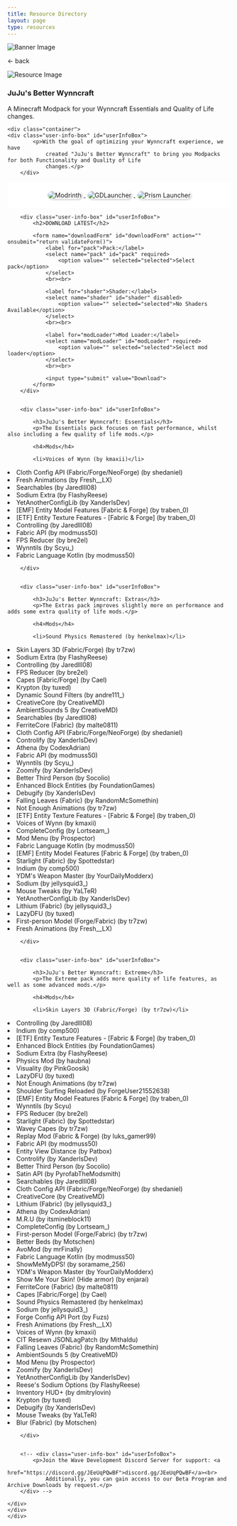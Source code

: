 ```yaml
---
title: Resource Directory
layout: page
type: resources
---
```

<style>
    hr.has-background-black {
        display: none;
    }

    h1.title {
        display: none;
    }
</style>
<link rel="stylesheet" href="https://api.scyted.tv/wave-development/dashboard/scytedtv-resources.css">
<link rel="stylesheet" href="https://api.scyted.tv/wave-development/dashboard/mobile-lock.css">
<body>

<!-- <div class="mobile-error">
  <div id="error-message" style="color: red;">
    ScytedTV Resources isn't currently available to mobile users at this time.
  </div>
</div> -->
<script src="jujus-better-wynncraft.js"></script>

<div class="banner">
    <img src="https://cdn.scyted.tv/website-assets/resource-portal/banner.jpg" alt="Banner Image" class="banner-image">
  </div>

<div class="resource-container">
  
  <div class="resource-wrapper">
  
  <div class="resource-back" onclick="backButton()"><p>← back</p></div>

  <div class="resource-info-box">
    <img src="https://cdn.scyted.tv/jujus-better-wynncraft/logo.png" alt="Resource Image" class="resource-image">
    <h3>JuJu's Better Wynncraft</h3>
    A Minecraft Modpack for your Wynncraft Essentials and Quality of Life changes.
  </div>
  
  </div>
  
<div class="resource-box">

  <div id="login-container" class="login-container">
  </div>

  <style>
    .user-info-box {
        flex: 1;
        padding: 20px;
        background-color: #fff;
        border-radius: 8px;
        margin-top: 10px;
        text-align: left;
    }
    </style>
    <div class="container">
    <div class="user-info-box" id="userInfoBox">
            <p>With the goal of optimizing your Wynncraft experience, we have
                created "JuJu's Better Wynncraft" to bring you Modpacks for both Functionality and Quality of Life
                changes.</p>
        </div>

<div class="user-info-box" id="userInfoBox">
<style>
  .button-container {
    text-align: center; /* Center the buttons horizontally */
  }
  .button-image {
    display: inline-block; /* Display the images inline */
    border-radius: 10px; /* Adjust the value to change the roundness of corners */
    box-shadow: 2px 2px 4px rgba(0, 0, 0, 0.2); /* Adjust the values to change the shadow */
    cursor: pointer;
    max-height: 55px; /* Adjust the value to set the maximum height */
    width: auto;
    margin: 0 5px; /* Add some margin between the buttons */
    padding: 0; /* Remove any default padding */
    vertical-align: middle; /* Align the images vertically */
  }
</style>
<div class="button-container">
<a href="https://modrinth.com/modpack/jujus-better-wynncraft">
  <img class="button-image" src="https://cdn.scyted.tv/jujus-better-wynncraft/modrinth.jpg" alt="Modrinth">
</a>
<a href="https://gdlauncher.com/">
  <img class="button-image" src="https://cdn.scyted.tv/jujus-better-wynncraft/gdlauncher.jpg" alt="GDLauncher">
</a>
<a href="https://prismlauncher.org/download/">
  <img class="button-image" src="https://cdn.scyted.tv/jujus-better-wynncraft/prism.jpg" alt="Prism Launcher">
</a>
<!-- <a href="https://legacy.curseforge.com/minecraft/modpacks/jujus-better-wynncraft">
  <img class="button-image" src="https://cdn.scyted.tv/jujus-better-wynncraft/curseforge.jpg" alt="CurseForge">
</a> -->
</div>
</div>

        <div class="user-info-box" id="userInfoBox">
            <h2>DOWNLOAD LATEST</h2>

            <form name="downloadForm" id="downloadForm" action="" onsubmit="return validateForm()">
                <label for="pack">Pack:</label>
                <select name="pack" id="pack" required>
                    <option value="" selected="selected">Select pack</option>
                </select>
                <br><br>

                <label for="shader">Shader:</label>
                <select name="shader" id="shader" disabled>
                    <option value="" selected="selected">No Shaders Available</option>
                </select>
                <br><br>

                <label for="modLoader">Mod Loader:</label>
                <select name="modLoader" id="modLoader" required>
                    <option value="" selected="selected">Select mod loader</option>
                </select>
                <br><br>

                <input type="submit" value="Download">
            </form>
        </div>


        <div class="user-info-box" id="userInfoBox">

            <h3>JuJu's Better Wynncraft: Essentials</h3>
            <p>The Essentials pack focuses on fast performance, whilst also including a few quality of life mods.</p>

            <h4>Mods</h4>

            <li>Voices of Wynn (by kmaxii)</li>
<li>Cloth Config API (Fabric/Forge/NeoForge) (by shedaniel)</li>
<li>Fresh Animations (by Fresh__LX)</li>
<li>Searchables (by Jaredlll08)</li>
<li>Sodium Extra (by FlashyReese)</li>
<li>YetAnotherConfigLib (by XanderIsDev)</li>
<li>[EMF] Entity Model Features [Fabric & Forge] (by traben_0)</li>
<li>[ETF] Entity Texture Features - [Fabric & Forge] (by traben_0)</li>
<li>Controlling (by Jaredlll08)</li>
<li>Fabric API (by modmuss50)</li>
<li>FPS Reducer (by bre2el)</li>
<li>Wynntils (by Scyu_)</li>
<li>Fabric Language Kotlin (by modmuss50)</li>

        </div>


        <div class="user-info-box" id="userInfoBox">

            <h3>JuJu's Better Wynncraft: Extras</h3>
            <p>The Extras pack improves slightly more on performance and adds some extra quality of life mods.</p>

            <h4>Mods</h4>

            <li>Sound Physics Remastered (by henkelmax)</li>
<li>Skin Layers 3D (Fabric/Forge) (by tr7zw)</li>
<li>Sodium Extra (by FlashyReese)</li>
<li>Controlling (by Jaredlll08)</li>
<li>FPS Reducer (by bre2el)</li>
<li>Capes [Fabric/Forge] (by Cael)</li>
<li>Krypton (by tuxed)</li>
<li>Dynamic Sound Filters (by andre111_)</li>
<li>CreativeCore (by CreativeMD)</li>
<li>AmbientSounds 5 (by CreativeMD)</li>
<li>Searchables (by Jaredlll08)</li>
<li>FerriteCore (Fabric) (by malte0811)</li>
<li>Cloth Config API (Fabric/Forge/NeoForge) (by shedaniel)</li>
<li>Controlify (by XanderIsDev)</li>
<li>Athena (by CodexAdrian)</li>
<li>Fabric API (by modmuss50)</li>
<li>Wynntils (by Scyu_)</li>
<li>Zoomify (by XanderIsDev)</li>
<li>Better Third Person (by Socolio)</li>
<li>Enhanced Block Entities (by FoundationGames)</li>
<li>Debugify (by XanderIsDev)</li>
<li>Falling Leaves (Fabric) (by RandomMcSomethin)</li>
<li>Not Enough Animations (by tr7zw)</li>
<li>[ETF] Entity Texture Features - [Fabric & Forge] (by traben_0)</li>
<li>Voices of Wynn (by kmaxii)</li>
<li>CompleteConfig (by Lortseam_)</li>
<li>Mod Menu (by Prospector)</li>
<li>Fabric Language Kotlin (by modmuss50)</li>
<li>[EMF] Entity Model Features [Fabric & Forge] (by traben_0)</li>
<li>Starlight (Fabric) (by Spottedstar)</li>
<li>Indium (by comp500)</li>
<li>YDM's Weapon Master (by YourDailyModderx)</li>
<li>Sodium (by jellysquid3_)</li>
<li>Mouse Tweaks (by YaLTeR)</li>
<li>YetAnotherConfigLib (by XanderIsDev)</li>
<li>Lithium (Fabric) (by jellysquid3_)</li>
<li>LazyDFU (by tuxed)</li>
<li>First-person Model (Forge/Fabric) (by tr7zw)</li>
<li>Fresh Animations (by Fresh__LX)</li>

        </div>


        <div class="user-info-box" id="userInfoBox">

            <h3>JuJu's Better Wynncraft: Extreme</h3>
            <p>The Extreme pack adds more quality of life features, as well as some advanced mods.</p>

            <h4>Mods</h4>

            <li>Skin Layers 3D (Fabric/Forge) (by tr7zw)</li>
<li>Controlling (by Jaredlll08)</li>
<li>Indium (by comp500)</li>
<li>[ETF] Entity Texture Features - [Fabric & Forge] (by traben_0)</li>
<li>Enhanced Block Entities (by FoundationGames)</li>
<li>Sodium Extra (by FlashyReese)</li>
<li>Physics Mod (by haubna)</li>
<li>Visuality (by PinkGoosik)</li>
<li>LazyDFU (by tuxed)</li>
<li>Not Enough Animations (by tr7zw)</li>
<li>Shoulder Surfing Reloaded (by ForgeUser21552638)</li>
<li>[EMF] Entity Model Features [Fabric & Forge] (by traben_0)</li>
<li>Wynntils (by Scyu)</li>
<li>FPS Reducer (by bre2el)</li>
<li>Starlight (Fabric) (by Spottedstar)</li>
<li>Wavey Capes (by tr7zw)</li>
<li>Replay Mod (Fabric & Forge) (by luks_gamer99)</li>
<li>Fabric API (by modmuss50)</li>
<li>Entity View Distance (by Patbox)</li>
<li>Controlify (by XanderIsDev)</li>
<li>Better Third Person (by Socolio)</li>
<li>Satin API (by PyrofabTheModsmith)</li>
<li>Searchables (by Jaredlll08)</li>
<li>Cloth Config API (Fabric/Forge/NeoForge) (by shedaniel)</li>
<li>CreativeCore (by CreativeMD)</li>
<li>Lithium (Fabric) (by jellysquid3_)</li>
<li>Athena (by CodexAdrian)</li>
<li>M.R.U (by itsmineblock11)</li>
<li>CompleteConfig (by Lortseam_)</li>
<li>First-person Model (Forge/Fabric) (by tr7zw)</li>
<li>Better Beds (by Motschen)</li>
<li>AvoMod (by mrFinally)</li>
<li>Fabric Language Kotlin (by modmuss50)</li>
<li>ShowMeMyDPS! (by soramame_256)</li>
<li>YDM's Weapon Master (by YourDailyModderx)</li>
<li>Show Me Your Skin! (Hide armor) (by enjarai)</li>
<li>FerriteCore (Fabric) (by malte0811)</li>
<li>Capes [Fabric/Forge] (by Cael)</li>
<li>Sound Physics Remastered (by henkelmax)</li>
<li>Sodium (by jellysquid3_)</li>
<li>Forge Config API Port (by Fuzs)</li>
<li>Fresh Animations (by Fresh__LX)</li>
<li>Voices of Wynn (by kmaxii)</li>
<li>CIT Resewn JSONLagPatch (by Mithaldu)</li>
<li>Falling Leaves (Fabric) (by RandomMcSomethin)</li>
<li>AmbientSounds 5 (by CreativeMD)</li>
<li>Mod Menu (by Prospector)</li>
<li>Zoomify (by XanderIsDev)</li>
<li>YetAnotherConfigLib (by XanderIsDev)</li>
<li>Reese's Sodium Options (by FlashyReese)</li>
<li>Inventory HUD+ (by dmitrylovin)</li>
<li>Krypton (by tuxed)</li>
<li>Debugify (by XanderIsDev)</li>
<li>Mouse Tweaks (by YaLTeR)</li>
<li>Blur (Fabric) (by Motschen)</li>

        </div>


        <!-- <div class="user-info-box" id="userInfoBox">
            <p>Join the Wave Development Discord Server for support: <a
                    href="https://discord.gg/JEeUqPQwBF">discord.gg/JEeUqPQwBF</a><br>
                Additionally, you can gain access to our Beta Program and Archive Downloads by request.</p>
        </div> -->

    </div>
    </div>
    </div>

<script src="https://api.scyted.tv/wave-development/dashboard/page-loading-script.js"></script>
<script src="index-script.js"></script>
<script src="insert-scripts.js"></script>
<script src="https://api.scyted.tv/wave-development/dashboard/mobile-redirect.js"></script>
<script async src="https://www.googletagmanager.com/gtag/js?id=G-LF3ZTHGQHE"></script>

</body>